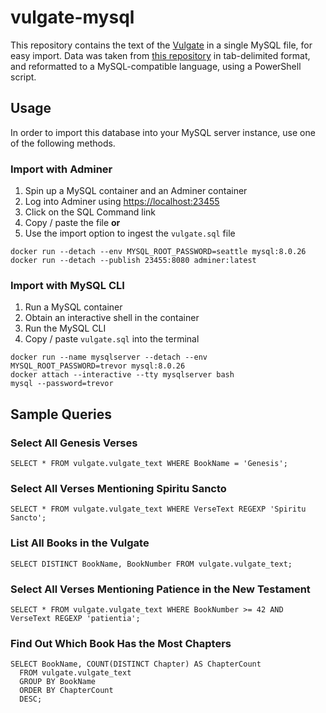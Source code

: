 # vulgate-mysql

This repository contains the text of the [Vulgate](https://en.wikipedia.org/wiki/Vulgate) in a single MySQL file, for easy import. Data was taken from [this repository](https://github.com/LukeSmithxyz/vul) in tab-delimited format, and reformatted to a MySQL-compatible language, using a PowerShell script.

## Usage

In order to import this database into your MySQL server instance, use one of the following methods.

### Import with Adminer

1. Spin up a MySQL container and an Adminer container
2. Log into Adminer using [https://localhost:23455](https://localhost:23455)
3. Click on the SQL Command link
4. Copy / paste the file **or**
5. Use the import option to ingest the `vulgate.sql` file

```
docker run --detach --env MYSQL_ROOT_PASSWORD=seattle mysql:8.0.26
docker run --detach --publish 23455:8080 adminer:latest
```

### Import with MySQL CLI

1. Run a MySQL container
2. Obtain an interactive shell in the container
3. Run the MySQL CLI
4. Copy / paste `vulgate.sql` into the terminal

```
docker run --name mysqlserver --detach --env MYSQL_ROOT_PASSWORD=trevor mysql:8.0.26
docker attach --interactive --tty mysqlserver bash
mysql --password=trevor
```

## Sample Queries

### Select All Genesis Verses

```
SELECT * FROM vulgate.vulgate_text WHERE BookName = 'Genesis';
```

### Select All Verses Mentioning Spiritu Sancto

```
SELECT * FROM vulgate.vulgate_text WHERE VerseText REGEXP 'Spiritu Sancto';
```

### List All Books in the Vulgate

```
SELECT DISTINCT BookName, BookNumber FROM vulgate.vulgate_text;
```

### Select All Verses Mentioning Patience in the New Testament

```
SELECT * FROM vulgate.vulgate_text WHERE BookNumber >= 42 AND VerseText REGEXP 'patientia';
```

### Find Out Which Book Has the Most Chapters

```
SELECT BookName, COUNT(DISTINCT Chapter) AS ChapterCount 
  FROM vulgate.vulgate_text
  GROUP BY BookName
  ORDER BY ChapterCount
  DESC;
```

